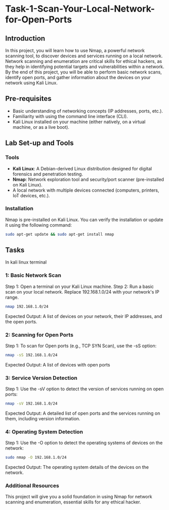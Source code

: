 # Task-1-Scan-Your-Local-Network-for-Open-Ports
## Introduction
In this project, you will learn how to use Nmap, a powerful network scanning tool, to discover devices and services running on a local network. Network scanning and enumeration are critical skills for ethical hackers, as they help in identifying potential targets and vulnerabilities within a network. By the end of this project, you will be able to perform basic network scans, identify open ports, and gather information about the devices on your network using Kali Linux.

## Pre-requisites
- Basic understanding of networking concepts (IP addresses, ports, etc.).
- Familiarity with using the command line interface (CLI).
- Kali Linux installed on your machine (either natively, on a virtual machine, or as a live boot).

## Lab Set-up and Tools

### Tools
- **Kali Linux**: A Debian-derived Linux distribution designed for digital forensics and penetration testing.
- **Nmap**: Network exploration tool and security/port scanner (pre-installed on Kali Linux).
- A local network with multiple devices connected (computers, printers, IoT devices, etc.).

### Installation
Nmap is pre-installed on Kali Linux. You can verify the installation or update it using the following command:
```sh
sudo apt-get update && sudo apt-get install nmap
```

## Tasks
In kali linux terminal
###  1: Basic Network Scan
Step 1: Open a terminal on your Kali Linux machine.
Step 2: Run a basic scan on your local network. Replace 192.168.1.0/24 with your network's IP range.
```sh
nmap 192.168.1.0/24
```
Expected Output: A list of devices on your network, their IP addresses, and the open ports.

###  2: Scanning for Open Ports
Step 1: To scan for Open ports (e.g., TCP SYN Scan), use the -sS option:
```sh
nmap -sS 192.168.1.0/24
```
Expected Output: A list of devices with open ports

###  3: Service Version Detection
Step 1: Use the -sV option to detect the version of services running on open ports:
```sh
nmap -sV 192.168.1.0/24
```
Expected Output: A detailed list of open ports and the services running on them, including version information.

###  4: Operating System Detection
Step 1: Use the -O option to detect the operating systems of devices on the network:
```sh
sudo nmap -O 192.168.1.0/24
```
Expected Output: The operating system details of the devices on the network.



### Additional Resources

This project will give you a solid foundation in using Nmap for network scanning and enumeration, essential skills for any ethical hacker.
